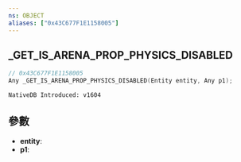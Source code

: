 ```yaml
---
ns: OBJECT
aliases: ["0x43C677F1E1158005"]
---
```

## _GET_IS_ARENA_PROP_PHYSICS_DISABLED

```c
// 0x43C677F1E1158005
Any _GET_IS_ARENA_PROP_PHYSICS_DISABLED(Entity entity, Any p1);
```

```
NativeDB Introduced: v1604
```

## 參數
* **entity**:
* **p1**:
